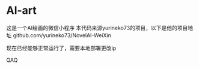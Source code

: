 # AI-art
这是一个AI绘画的微信小程序
本代码来源yurineko73的项目，以下是他的项目地址 github.com/yurineko73/NovelAI-WeiXin

现在已经能够正常运行了，需要本地部署更改ip

QAQ

